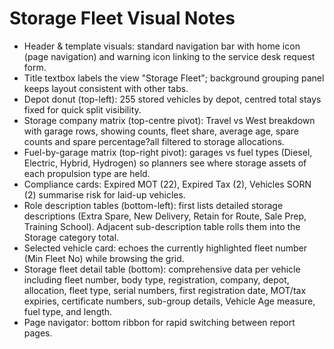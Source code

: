 # Storage Fleet Visual Notes

- Header & template visuals: standard navigation bar with home icon (page navigation) and warning icon linking to the service desk request form.
- Title textbox labels the view "Storage Fleet"; background grouping panel keeps layout consistent with other tabs.
- Depot donut (top-left): 255 stored vehicles by depot, centred total stays fixed for quick split visibility.
- Storage company matrix (top-centre pivot): Travel vs West breakdown with garage rows, showing counts, fleet share, average age, spare counts and spare percentage?all filtered to storage allocations.
- Fuel-by-garage matrix (top-right pivot): garages vs fuel types (Diesel, Electric, Hybrid, Hydrogen) so planners see where storage assets of each propulsion type are held.
- Compliance cards: Expired MOT (22), Expired Tax (2), Vehicles SORN (2) summarise risk for laid-up vehicles.
- Role description tables (bottom-left): first lists detailed storage descriptions (Extra Spare, New Delivery, Retain for Route, Sale Prep, Training School). Adjacent sub-description table rolls them into the Storage category total.
- Selected vehicle card: echoes the currently highlighted fleet number (Min Fleet No) while browsing the grid.
- Storage fleet detail table (bottom): comprehensive data per vehicle including fleet number, body type, registration, company, depot, allocation, fleet type, serial numbers, first registration date, MOT/tax expiries, certificate numbers, sub-group details, Vehicle Age measure, fuel type, and length.
- Page navigator: bottom ribbon for rapid switching between report pages.
